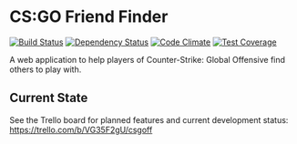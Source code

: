CS:GO Friend Finder
===================

[![Build Status](https://travis-ci.org/RossBarnie/csgoff.svg?branch=master)](https://travis-ci.org/RossBarnie/csgoff) [![Dependency Status](https://gemnasium.com/RossBarnie/csgoff.svg)](https://gemnasium.com/RossBarnie/csgoff) [![Code Climate](https://codeclimate.com/github/RossBarnie/csgoff/badges/gpa.svg)](https://codeclimate.com/github/RossBarnie/csgoff) [![Test Coverage](https://coveralls.io/repos/RossBarnie/csgoff/badge.png?branch=master)](https://codeclimate.com/github/RossBarnie/csgoff)


A web application to help players of Counter-Strike: Global Offensive find others to play with.


Current State
--------------
See the Trello board for planned features and current development status: https://trello.com/b/VG35F2gU/csgoff
